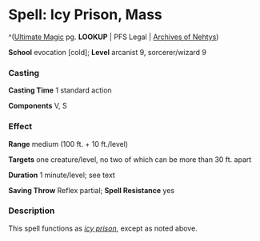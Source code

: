 # Spell: Icy Prison, Mass

^([Ultimate Magic][ss-mass-icy-prison] pg. **LOOKUP** | PFS Legal | [Archives of Nehtys][sn-mass-icy-prison])

**School** evocation [cold]; **Level** arcanist 9, sorcerer/wizard 9

### Casting

**Casting Time** 1 standard action  

**Components** V, S

### Effect

**Range** medium (100 ft. + 10 ft./level)  

**Targets** one creature/level, no two of which can be more than 30 ft. apart  

**Duration** 1 minute/level; see text  

**Saving Throw** Reflex partial; **Spell Resistance** yes

### Description

This spell functions as _[icy prison]_, except as noted above.

[ss-mass-icy-prison]: http://paizo.com/pathfinderRPG/v57
[sn-mass-icy-prison]: http://www.archivesofnethys.com/SpellDisplay.aspx?ItemName=Icy%20Prison%2C%20Mass
[icy prison]: http://www.archivesofnethys.com/SpellDisplay.aspx?ItemName=icy%20prison